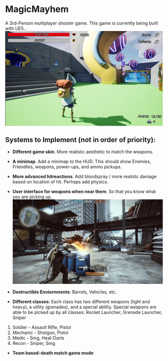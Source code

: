 # MagicMayhem
A 3rd-Person multiplayer shooter game. This game is currently being built with UE5...
![Gameplay Screenshot](https://github.com/mpro34/MagicMayhem/blob/main/mm_screenshot1.png)

## Systems to Implement (not in order of priority):
- **Different game skin**. More realistic aesthetic to match the weapons.
- **A minimap**. Add a minimap to the HUD. This should show Enemies, Friendlies, weapons, power-ups, and ammo pickups.
- **More advanced hitreactions**. Add bloodspray / more realistc damage based on location of hit. Perhaps add physics.
- **User interface for weapons when near them**. So that you know what you are picking up.
![User Interface for Weapons](https://github.com/mpro34/MagicMayhem/blob/main/weapon-ui-example.jpg)

- **Destructible Enviornments**: Barrels, Vehicles, etc.
- **Different classes**: Each class has two different weapons (light and heavy), a utility (grenades), and a special ability. Special weapons are able to be picked up by all classes: Rocket Launcher, Grenade Launcher, Sniper
1. Soldier - Assault Rifle, Pistol
2. Mechanic - Shotgun, Pistol
3. Medic - Smg, Heal-Darts
5. Recon - Sniper, Smg

- **Team based-death match game mode**
